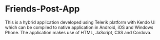 # Friends-Post-App
This is a hybrid application developed using Telerik platform with Kendo UI which can be compiled to native application in Android, iOS and Windows Phone. The application makes use of HTML, JaScript, CSS and Cordova.
